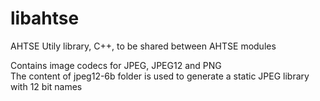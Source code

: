 # libahtse

AHTSE Utily library, C++, to be shared between AHTSE modules

Contains image codecs for JPEG, JPEG12 and PNG  
The content of jpeg12-6b folder is used to generate a static JPEG library with 12 bit names
